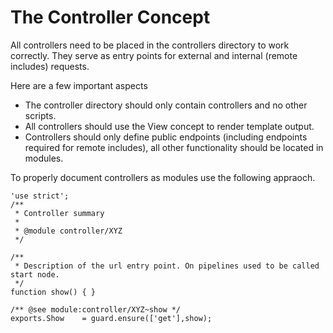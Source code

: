 # The Controller Concept

All controllers need to be placed in the controllers directory to work correctly. They serve as entry points for external and internal (remote includes) requests.

Here are a few important aspects

* The controller directory should only contain controllers and no other scripts.
* All controllers should use the View concept to render template output.
* Controllers should only define public endpoints (including endpoints required for remote includes), all other functionality should be located in modules.

To properly document controllers as modules use the following appraoch.

```
'use strict';
/**
 * Controller summary
 *
 * @module controller/XYZ
 */
 
/**
 * Description of the url entry point. On pipelines used to be called start node.
 */
function show() { }
 
/** @see module:controller/XYZ~show */
exports.Show    = guard.ensure(['get'],show);
```